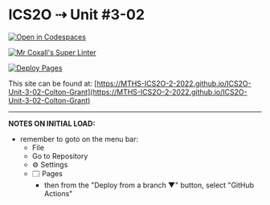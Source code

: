 # ICS2O ⇢ Unit #3-02

[![Open in Codespaces](https://classroom.github.com/assets/launch-codespace-f4981d0f882b2a3f0472912d15f9806d57e124e0fc890972558857b51b24a6f9.svg)](https://classroom.github.com/open-in-codespaces?assignment_repo_id=10731961)

[![Mr Coxall's Super Linter](https://github.com/MTHS-ICS2O-2-2022/ICS2O-Unit-3-02-Colton-Grant/workflows/Mr%20Coxall's%20Super%20Linter/badge.svg)](https://github.com/MTHS-ICS2O-2-2022/ICS2O-Unit-3-02-Colton-Grant/actions)

[![Deploy Pages](https://github.com/MTHS-ICS2O-2-2022/ICS2O-Unit-3-02-Colton-Grant/workflows/Deploy%20Pages/badge.svg)](https://github.com/MTHS-ICS2O-2-2022/ICS2O-Unit-3-02-Colton-Grant/actions)

This site can be found at: [https://MTHS-ICS2O-2-2022.github.io/ICS2O-Unit-3-02-Colton-Grant](https://MTHS-ICS2O-2-2022.github.io/ICS2O-Unit-3-02-Colton-Grant)

---

**NOTES ON INITIAL LOAD:**
- remember to goto on the menu bar:
  - File
  - Go to Repository
  - ⚙ Settings
  - 🗔 Pages
    - then from the "Deploy from a branch ▼" button, select "GitHub Actions"
